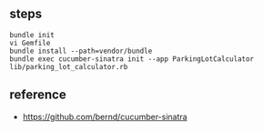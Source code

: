 ## steps

```
bundle init
vi Gemfile
bundle install --path=vendor/bundle
bundle exec cucumber-sinatra init --app ParkingLotCalculator lib/parking_lot_calculator.rb
```

## reference

  * https://github.com/bernd/cucumber-sinatra

